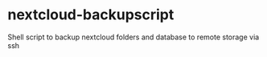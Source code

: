 # nextcloud-backupscript
Shell script to backup nextcloud folders and database to remote storage via ssh
